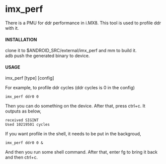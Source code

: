 # imx_perf

There is a PMU for ddr performance in i.MX8. This tool is used to profile ddr with it.

#### INSTALLATION
clone it to $ANDROID\_SRC/external/imx\_perf and mm to build it.  
adb push the generated binary to device.

#### USAGE
imx_perf [type] [config]

For example, to profile ddr cycles (ddr cycles is 0 in the config)

	imx_perf ddr0 0

Then you can do something on the device. After that, press ctrl+c. It outputs as below,

	received SIGINT
	Used 10219501 cycles

If you want profile in the shell, it needs to be put in the backgroud,

	imx_perf ddr0 0 &

And then you run some shell command. After that, enter fg to bring it back and then ctrl+c.

